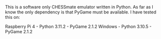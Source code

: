 This is a software only CHESSmate emulator written in Python. As far as I know the only dependency is that PyGame must be available. I have tested this on:

Raspberry Pi 4 - Python 3.11.2 - PyGame 2.1.2
Windows - Python 3.10.5 - PyGame 2.1.2
